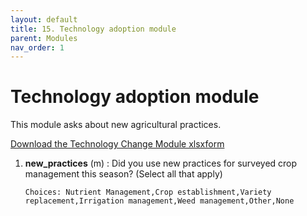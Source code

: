 ```yaml
---
layout: default
title: 15. Technology adoption module
parent: Modules
nav_order: 1
---
```


# Technology adoption module

This module asks about new agricultural practices.

[Download the Technology Change Module xlsxform](../Modules/df_tracking_tech.xlsx)


1.  **new_practices**    (m) : Did you use new practices for surveyed crop management this season? (Select all that apply)  

        Choices: Nutrient Management,Crop establishment,Variety replacement,Irrigation management,Weed management,Other,None

